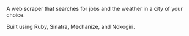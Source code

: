 A web scraper that searches for jobs and the weather in a city of your choice.

Built using Ruby, Sinatra, Mechanize, and Nokogiri.
